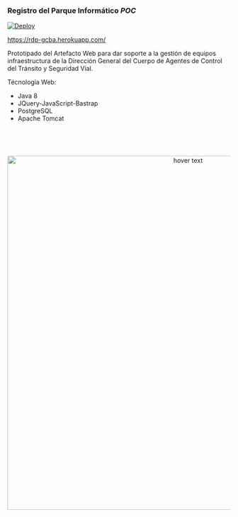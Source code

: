 ### Registro del Parque Informático *POC*

[![Deploy](https://www.herokucdn.com/deploy/button.png)](https://heroku.com/deploy)

https://rdp-gcba.herokuapp.com/ 

Prototipado del Artefacto Web para dar soporte a la gestión de equipos infraestructura
de la Dirección General del Cuerpo de Agentes de Control del Tránsito y Seguridad Vial.

Técnologia Web:
- Java 8
- JQuery-JavaScript-Bastrap
- PostgreSQL
- Apache Tomcat
&nbsp;

&nbsp;

&nbsp;
<p align="center">
  <img src="https://raw.githubusercontent.com/maximilianoPizarro/sugpa/master/screensMaqueta/1 - Iniciar sesión.jpg" width="800" title="hover text">
</p>  
